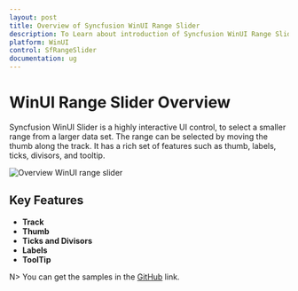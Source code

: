 ```yaml
---
layout: post
title: Overview of Syncfusion WinUI Range Slider
description: To Learn about introduction of Syncfusion WinUI Range Slider (SfRangeSlider) control and its available features.
platform: WinUI
control: SfRangeSlider
documentation: ug
---
```


# WinUI Range Slider Overview

Syncfusion WinUI Slider is a highly interactive UI control, to select a smaller range from a larger data set. The range can be selected by moving the thumb along the track. It has a rich set of features such as thumb, labels, ticks, divisors, and tooltip.

![Overview WinUI range slider](images/overview/)

## Key Features

* **Track**
* **Thumb**
* **Ticks and Divisors**
* **Labels**
* **ToolTip**

N> You can get the samples in the [GitHub]() link. 
